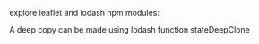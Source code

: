 explore leaflet and lodash npm modules:

A deep copy can be made using lodash function stateDeepClone